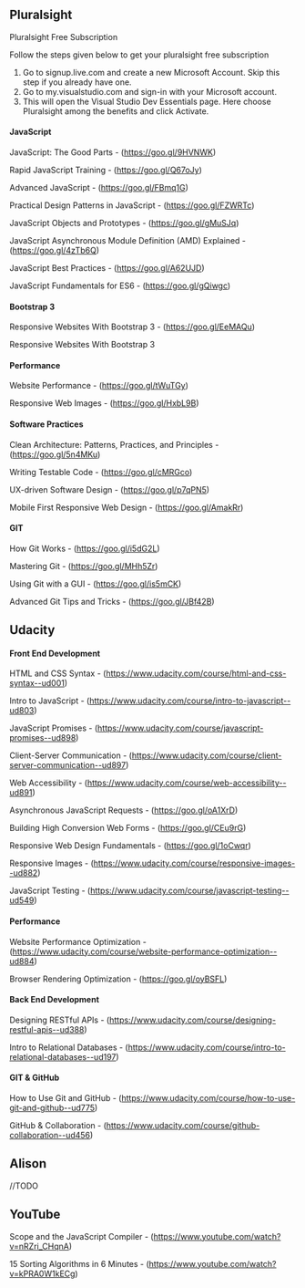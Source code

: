 ## Pluralsight

Pluralsight Free Subscription

Follow the steps given below to get your pluralsight free subscription

1. Go to signup.live.com and create a new Microsoft Account. Skip this step if you already have one.
1. Go to my.visualstudio.com and sign-in with your Microsoft account.
1. This will open the Visual Studio Dev Essentials page. Here choose Pluralsight among the benefits and click Activate.

#### JavaScript

JavaScript: The Good Parts - (https://goo.gl/9HVNWK)

Rapid JavaScript Training - (https://goo.gl/Q67oJy)

Advanced JavaScript - (https://goo.gl/FBmq1G)

Practical Design Patterns in JavaScript - (https://goo.gl/FZWRTc)

JavaScript Objects and Prototypes - (https://goo.gl/gMuSJq)

JavaScript Asynchronous Module Definition (AMD) Explained - (https://goo.gl/4zTb6Q)

JavaScript Best Practices - (https://goo.gl/A62UJD)

JavaScript Fundamentals for ES6 - (https://goo.gl/gQiwgc)

#### Bootstrap 3 

Responsive Websites With Bootstrap 3 - (https://goo.gl/EeMAQu)

Responsive Websites With Bootstrap 3 

#### Performance

Website Performance - (https://goo.gl/tWuTGy)

Responsive Web Images - (https://goo.gl/HxbL9B)

#### Software Practices

Clean Architecture: Patterns, Practices, and Principles - (https://goo.gl/5n4MKu)

Writing Testable Code - (https://goo.gl/cMRGco)

UX-driven Software Design - (https://goo.gl/p7qPN5)

Mobile First Responsive Web Design - (https://goo.gl/AmakRr)

#### GIT

How Git Works - (https://goo.gl/i5dG2L)

Mastering Git - (https://goo.gl/MHh5Zr)

Using Git with a GUI - (https://goo.gl/is5mCK)

Advanced Git Tips and Tricks - (https://goo.gl/JBf42B)

## Udacity
#### Front End Development

HTML and CSS Syntax - (https://www.udacity.com/course/html-and-css-syntax--ud001)

Intro to JavaScript - (https://www.udacity.com/course/intro-to-javascript--ud803)

JavaScript Promises - (https://www.udacity.com/course/javascript-promises--ud898)

Client-Server Communication - (https://www.udacity.com/course/client-server-communication--ud897)

Web Accessibility - (https://www.udacity.com/course/web-accessibility--ud891)

Asynchronous JavaScript Requests - (https://goo.gl/oA1XrD)

Building High Conversion Web Forms - (https://goo.gl/CEu9rG)

Responsive Web Design Fundamentals - (https://goo.gl/1oCwqr)

Responsive Images - (https://www.udacity.com/course/responsive-images--ud882)

JavaScript Testing - (https://www.udacity.com/course/javascript-testing--ud549)

#### Performance

Website Performance Optimization - (https://www.udacity.com/course/website-performance-optimization--ud884)

Browser Rendering Optimization - (https://goo.gl/oyBSFL)


#### Back End Development

Designing RESTful APIs - (https://www.udacity.com/course/designing-restful-apis--ud388)

Intro to Relational Databases - (https://www.udacity.com/course/intro-to-relational-databases--ud197)

#### GIT & GitHub

How to Use Git and GitHub - (https://www.udacity.com/course/how-to-use-git-and-github--ud775)

GitHub & Collaboration - (https://www.udacity.com/course/github-collaboration--ud456)


## Alison
//TODO

## YouTube

Scope and the JavaScript Compiler  - (https://www.youtube.com/watch?v=nRZri_CHqnA)

15 Sorting Algorithms in 6 Minutes - (https://www.youtube.com/watch?v=kPRA0W1kECg)